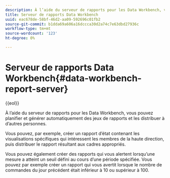 ```yaml
---
description: À l’aide du serveur de rapports pour les Data Workbench, vous pouvez planifier et générer automatiquement des jeux de rapports et les distribuer à d’autres personnes.
title: Serveur de rapports Data Workbench
uuid: eac678de-58bf-46d2-aa09-592696c01fb2
source-git-commit: b1dda69a606a16dccca30d2a74c7e63dbd27936c
workflow-type: tm+mt
source-wordcount: '123'
ht-degree: 0%

---
```



# Serveur de rapports Data Workbench{#data-workbench-report-server}

{{eol}}

À l’aide du serveur de rapports pour les Data Workbench, vous pouvez planifier et générer automatiquement des jeux de rapports et les distribuer à d’autres personnes.

Vous pouvez, par exemple, créer un rapport d’état contenant les visualisations spécifiques qui intéressent les membres de la haute direction, puis distribuer le rapport résultant aux cadres appropriés.

Vous pouvez également créer des rapports qui vous alertent lorsqu’une mesure a atteint un seuil défini au cours d’une période spécifiée. Vous pouvez par exemple créer un rapport qui vous avertit lorsque le nombre de commandes du jour précédent était inférieur à 10 ou supérieur à 100.
